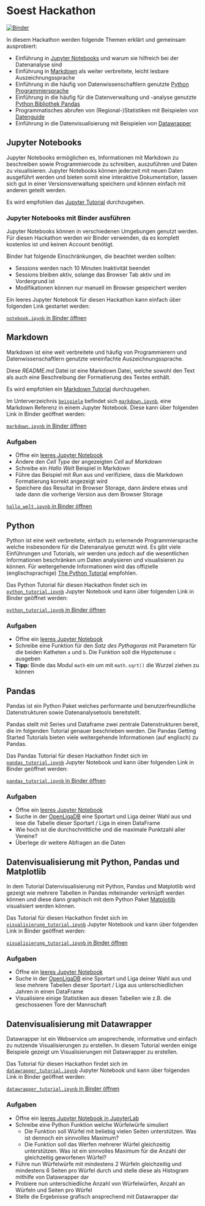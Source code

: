 # Soest Hackathon

[![Binder](https://mybinder.org/badge_logo.svg)](https://mybinder.org/v2/gh/ffeldhaus/soest-hackathon/HEAD?urlpath=lab/tree/notebook.ipynb)

In diesem Hackathon werden folgende Themen erklärt und gemeinsam ausprobiert:

- Einführung in [Jupyter Notebooks](https://jupyter-tutorial.readthedocs.io/de/latest/intro.html) und warum  sie hilfreich bei der Datenanalyse sind
- Einführung in [Markdown](https://de.wikipedia.org/wiki/Markdown) als weiter verbreitete, leicht lesbare Auszeichnungssprache
- Einführung in die häufig von Datenwissenschaftlern genutzte [Python Programmiersprache](https://www.python.org/)
- Einführung in die häufig für die Datenverwaltung und -analyse genutzte [Python Bibliothek Pandas](https://de.wikipedia.org/wiki/Pandas_(Software))
- Programmatisches abrufen von (Regional-)Statistiken mit Beispielen von [Datenguide](https://datengui.de/)
- Einführung in die Datenvisualisierung mit Beispielen von [Datawrapper](https://www.datawrapper.de/)

## Jupyter Notebooks

Jupyter Notebooks ermöglichen es, Informationen mit Markdown zu beschreiben sowie Programmiercode zu schreiben, auszuführen und Daten zu visualisieren. Jupyter Notebooks können jederzeit mit neuen Daten ausgeführt werden und bieten somit eine interaktive Dokumentation, lassen sich gut in einer Versionsverwaltung speichern und können einfach mit anderen geteilt werden.

Es wird empfohlen das [Jupyter Tutorial](https://jupyter-tutorial.readthedocs.io/de/latest/intro.html) durchzugehen.

### Jupyter Notebooks mit Binder ausführen

Jupyter Notebooks können in verschiedenen Umgebungen genutzt werden. Für diesen Hackathon werden wir Binder verwenden, da es komplett kostenlos ist und keinen Account benötigt.

Binder hat folgende Einschränkungen, die beachtet werden sollten:
  - Sessions werden nach 10 Minuten Inaktivität beendet
  - Sessions bleiben aktiv, solange das Browser Tab aktiv und im Vordergrund ist
  - Modifikationen können nur manuell im Browser gespeichert werden

Ein leeres Jupyter Notebook für diesen Hackathon kann einfach über folgenden Link gestartet werden: 

[`notebook.ipynb` in Binder öffnen](https://mybinder.org/v2/gh/ffeldhaus/soest-hackathon/HEAD?filepath=notebook.ipynb)

## Markdown

Markdown ist eine weit verbreitete und häufig von Programmierern und Datenwissenschaftlern genutzte vereinfachte Auszeichnungssprache.

Diese *README.md* Datei ist eine Markdown Datei, welche sowohl den Text als auch eine Beschreibung der Formatierung des Textes enthält.

Es wird empfohlen ein [Markdown Tutorial](https://drdanielappel.de/tipps-tools/markdown-eine-einfach-zu-erlernende-auszeichnungssprache/) durchzugehen.

Im Unterverzeichnis [`beispiele`](beispiele) befindet sich [`markdown.ipynb`](beispiele/markdown.ipynb), eine Markdown Referenz in einem Jupyter Notebook. Diese kann über folgenden Link in Binder geöffnet werden:

[`markdown.ipynb` in Binder öffnen](https://mybinder.org/v2/gh/ffeldhaus/soest-hackathon/HEAD?filepath=beispiele/markdown.ipynb)

### Aufgaben

- Öffne ein [leeres Jupyter Notebook](https://mybinder.org/v2/gh/ffeldhaus/soest-hackathon/HEAD?filepath=notebook.ipynb)
- Ändere den *Cell Type* der angezeigten *Cell* auf *Markdown*
- Schreibe ein *Hallo Welt* Beispiel in Markdown
- Führe das Beispiel mit *Run* aus und verifiziere, dass die Markdown Formatierung korrekt angezeigt wird
- Speichere das Resultat im Browser Storage, dann ändere etwas und lade dann die vorherige Version aus dem Browser Storage

[`hallo_welt.ipynb` in Binder öffnen](https://mybinder.org/v2/gh/ffeldhaus/soest-hackathon/HEAD?filepath=beispiele/hallo_welt.ipynb)

## Python

Python ist eine weit verbreitete, einfach zu erlernende Programmiersprache welche insbesondere für die Datenanalyse genutzt wird. Es gibt viele Einführungen und Tutorials, wir werden uns jedoch auf die wesentlichen Informationen beschränken um Daten analysieren und visualisieren zu können. Für weitergehende Informationen wird das offizielle (englischsprachige) [The Python Tutorial](https://docs.python.org/3/tutorial/) empfohlen.

Das Python Tutorial für diesen Hackathon findet sich im [`python_tutorial.ipynb`](beispiele/python_tutorial.ipynb) Jupyter Notebook und kann über folgenden Link in Binder geöffnet werden:

[`python_tutorial.ipynb` in Binder öffnen](https://mybinder.org/v2/gh/ffeldhaus/soest-hackathon/HEAD?filepath=beispiele/python_tutorial.ipynb)

### Aufgaben

- Öffne ein [leeres Jupyter Notebook](https://mybinder.org/v2/gh/ffeldhaus/soest-hackathon/HEAD?filepath=notebook.ipynb)
- Schreibe eine Funktion für den *Satz des Pythagoras* mit Parametern für die beiden Katheten `a` und `b`. Die Funktion soll die Hypotenuse `c` ausgeben
- **Tipp:** Binde das Modul `math` ein um mit `math.sqrt()` die Wurzel ziehen zu können

## Pandas

Pandas ist ein Python Paket welches performante und benutzerfreundliche Datenstrukturen sowie Datenanalysetools bereitstellt.

Pandas stellt mit Series und Dataframe zwei zentrale Datenstrukturen bereit, die im folgenden Tutorial genauer beschrieben werden. Die Pandas Getting Started Tutorials bieten viele weitergehende Informationen (auf englisch) zu Pandas.

Das Pandas Tutorial für diesen Hackathon findet sich im [`pandas_tutorial.ipynb`](beispiele/pandas_tutorial.ipynb) Jupyter Notebook und kann über folgenden Link in Binder geöffnet werden:

[`pandas_tutorial.ipynb` in Binder öffnen](https://mybinder.org/v2/gh/ffeldhaus/soest-hackathon/HEAD?filepath=beispiele/pandas_tutorial.ipynb)

### Aufgaben

- Öffne ein [leeres Jupyter Notebook](https://mybinder.org/v2/gh/ffeldhaus/soest-hackathon/HEAD?filepath=notebook.ipynb)
- Suche in der [OpenLigaDB](https://www.openligadb.de/) eine Sportart und Liga deiner Wahl aus und lese die Tabelle dieser Sportart / Liga in einen DataFrame
- Wie hoch ist die durchschnittliche und die maximale Punktzahl aller Vereine?
- Überlege dir weitere Abfragen an die Daten

## Datenvisualisierung mit Python, Pandas und Matplotlib

In dem Tutorial Datenvisualisierung mit Python, Pandas und Matplotlib wird gezeigt wie mehrere Tabellen in Pandas miteinander verknüpft werden können und diese dann graphisch mit dem Python Paket [Matplotlib](https://matplotlib.org/stable/index.html) visualisiert werden können.

Das Tutorial für diesen Hackathon findet sich im [`visualisierung_tutorial.ipynb`](beispiele/visualisierung_tutorial.ipynb) Jupyter Notebook und kann über folgenden Link in Binder geöffnet werden:

[`visualisierung_tutorial.ipynb` in Binder öffnen](https://mybinder.org/v2/gh/ffeldhaus/soest-hackathon/HEAD?filepath=beispiele/visualisierung_tutorial.ipynb)

### Aufgaben

- Öffne ein [leeres Jupyter Notebook](https://mybinder.org/v2/gh/ffeldhaus/soest-hackathon/HEAD?filepath=notebook.ipynb)
- Suche in der [OpenLigaDB](https://www.openligadb.de/) eine Sportart und Liga deiner Wahl aus und lese mehrere Tabellen dieser Sportart / Liga aus unterschiedlichen Jahren in einen DataFrame
- Visualisiere einige Statistiken aus diesen Tabellen wie z.B. die geschossenen Tore der Mannschaft

## Datenvisualisierung mit Datawrapper

Datawrapper ist ein Webservice um ansprechende, informative und einfach zu nutzende Visualisierungen zu erstellen. In diesem Tutorial werden einige Beispiele gezeigt um Visualisierungen mit Datawrapper zu erstellen.

Das Tutorial für diesen Hackathon findet sich im [`datawrapper_tutorial.ipynb`](beispiele/datawrapper_tutorial.ipynb) Jupyter Notebook und kann über folgenden Link in Binder geöffnet werden:

[`datawrapper_tutorial.ipynb` in Binder öffnen](https://mybinder.org/v2/gh/ffeldhaus/soest-hackathon/HEAD?filepath=beispiele/datawrapper_tutorial.ipynb)

### Aufgaben

- Öffne ein [leeres Jupyter Notebook in JupyterLab](https://mybinder.org/v2/gh/ffeldhaus/soest-hackathon/HEAD?urlpath=lab/tree/notebook.ipynb)
- Schreibe eine Python Funktion welche Würfelwürfe simuliert
  - Die Funktion soll Würfel mit beliebig vielen Seiten unterstützen. Was ist dennoch ein sinnvolles Maximum?
  - Die Funktion soll das Werfen mehrerer Würfel gleichzeitig unterstützen. Was ist ein sinnvolles Maximum für die Anzahl der gleichzeitig geworfenen Würfel?
- Führe nun Würfelwürfe mit mindestens 2 Würfeln gleichzeitig und mindestens 6 Seiten pro Würfel durch und stelle diese als Histogram mithilfe von Datawrapper dar
- Probiere nun unterschiedliche Anzahl von Würfelwürfen, Anzahl an Würfeln und Seiten pro Würfel
- Stelle die Ergebnisse grafisch ansprechend mit Datawrapper dar